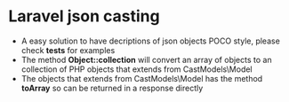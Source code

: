 # Laravel json casting

- A easy solution to have decriptions of json objects POCO style, please check **tests** for examples
- The method **Object::collection** will convert an array of objects to an collection of PHP objects that extends from CastModels\Model
- The objects that extends from CastModels\Model has the method **toArray** so can be returned in a response directly